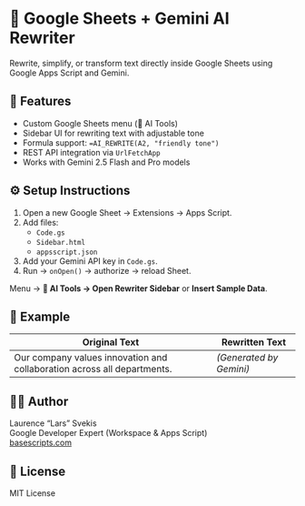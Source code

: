 # 🧠 Google Sheets + Gemini AI Rewriter

Rewrite, simplify, or transform text directly inside Google Sheets using Google Apps Script and Gemini.

## 🚀 Features
- Custom Google Sheets menu (🧠 AI Tools)
- Sidebar UI for rewriting text with adjustable tone
- Formula support: `=AI_REWRITE(A2, "friendly tone")`
- REST API integration via `UrlFetchApp`
- Works with Gemini 2.5 Flash and Pro models

## ⚙️ Setup Instructions
1. Open a new Google Sheet → Extensions → Apps Script.
2. Add files:
   - `Code.gs`
   - `Sidebar.html`
   - `appsscript.json`
3. Add your Gemini API key in `Code.gs`.
4. Run → `onOpen()` → authorize → reload Sheet.

Menu → **🧠 AI Tools → Open Rewriter Sidebar** or **Insert Sample Data**.

## 📘 Example
| Original Text | Rewritten Text |
|----------------|----------------|
| Our company values innovation and collaboration across all departments. | *(Generated by Gemini)* |

## 🧑‍💻 Author
Laurence “Lars” Svekis  
Google Developer Expert (Workspace & Apps Script)  
[basescripts.com](https://basescripts.com)

## 🪪 License
MIT License
